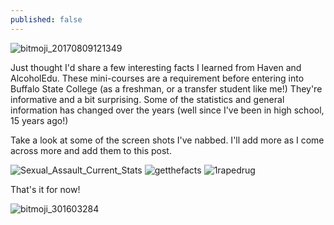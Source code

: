 ```yaml
---
published: false
---
```

<img src="https://image.ibb.co/dCgnWa/bitmoji_20170809121349.png" alt="bitmoji_20170809121349" border="0">

Just thought I'd share a few interesting facts I learned from Haven and AlcoholEdu. These mini-courses are a requirement before entering into Buffalo State College (as a freshman, or a transfer student like me!) They're informative and a bit surprising. Some of the statistics and general information has changed over the years (well since I've been in high school, 15 years ago!)

Take a look at some of the screen shots I've nabbed. I'll add more as I come across more and add them to this post.

<img src="https://image.ibb.co/c3rAjv/Sexual_Assault_Current_Stats.png" alt="Sexual_Assault_Current_Stats" border="0">
<img src="https://image.ibb.co/nvSi4v/getthefacts.png" alt="getthefacts" border="0">
<img src="https://image.ibb.co/j5rbPv/1rapedrug.png" alt="1rapedrug" border="0">

That's it for now!

<img src="https://image.ibb.co/not1ra/bitmoji_301603284.png" alt="bitmoji_301603284" border="0">